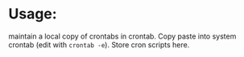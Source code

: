 # Usage:

maintain a local copy of crontabs in crontab. Copy paste into system crontab (edit with `crontab -e`). Store cron scripts here.





